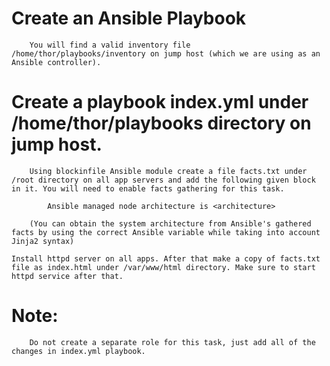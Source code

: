 # Create an Ansible Playbook
        You will find a valid inventory file /home/thor/playbooks/inventory on jump host (which we are using as an Ansible controller).


# Create a playbook index.yml under /home/thor/playbooks directory on jump host. 

        Using blockinfile Ansible module create a file facts.txt under /root directory on all app servers and add the following given block in it. You will need to enable facts gathering for this task.

            Ansible managed node architecture is <architecture>

        (You can obtain the system architecture from Ansible's gathered facts by using the correct Ansible variable while taking into account Jinja2 syntax)

    Install httpd server on all apps. After that make a copy of facts.txt file as index.html under /var/www/html directory. Make sure to start httpd service after that.

# Note: 
        
        Do not create a separate role for this task, just add all of the changes in index.yml playbook.